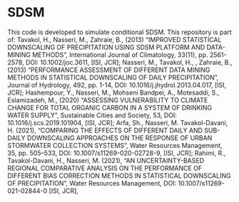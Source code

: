 # SDSM
This code is developed to simulate conditional SDSM. This repository is part of: Tavakol, H., Nasseri, M., Zahraie, B., (2013) “IMPROVED STATISTICAL DOWNSCALING OF PRECIPITATION USING SDSM PLATFORM AND DATA-MINING METHODS”, International Journal of Climatology, 33(11), pp. 2561-2578, DOI: 10.1002/joc.3611, [ISI, JCR]; Nasseri, M., Tavakol, H., , Zahraie, B., (2013) “PERFORMANCE ASSESSMENT OF DIFFERENT DATA MINING METHODS IN STATISTICAL DOWNSCALING OF DAILY PRECIPITATION”, Journal of Hydrology, 492, pp. 1-14, DOI: 10.1016/j.jhydrol.2013.04.017, [ISI, JCR]; Hashempour, Y., Nasseri, M., Mohseni Bandpei, A., Motesaddi, S., Eslamizadeh, M., (2020) “ASSESSING VULNERABILITY TO CLIMATE CHANGE FOR TOTAL ORGANIC CARBON IN A SYSTEM OF DRINKING WATER SUPPLY”, Sustainable Cities and Society, 53, DOI: 10.1016/j.scs.2019.101904, [ISI, JCR]; Arfa, Sh., Nasseri, M. Tavakol-Davani, H. (2021), “COMPARING THE EFFECTS OF DIFFERENT DAILY AND SUB-DAILY DOWNSCALING APPROACHES ON THE RESPONSE OF URBAN STORMWATER COLLECTION SYSTEMS”, Water Resources Management, 35, pp. 505–533, DOI: 10.1007/s11269-020-02728-9, [ISI, JCR]; Rahimi, R., Tavakol-Davani, H., Nasseri, M. (2021), “AN UNCERTAINTY-BASED REGIONAL COMPARATIVE ANALYSIS ON THE PERFORMANCE OF DIFFERENT BIAS CORRECTION METHODS IN STATISTICAL DOWNSCALING OF PRECIPITATION”, Water Resources Management, DOI: 10.1007/s11269-021-02844-0 [ISI, JCR], 
